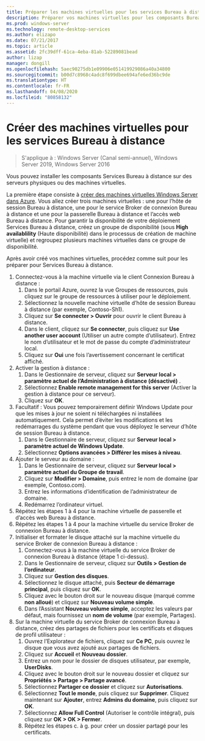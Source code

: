 ```yaml
---
title: Préparer les machines virtuelles pour les services Bureau à distance
description: Préparer vos machines virtuelles pour les composants Bureau à distance
ms.prod: windows-server
ms.technology: remote-desktop-services
ms.author: elizapo
ms.date: 07/21/2017
ms.topic: article
ms.assetid: 2fc39dff-61ca-4eba-81ab-52289081bead
author: lizap
manager: dongill
ms.openlocfilehash: 5aec90275db1e09906e051419929086a40a34800
ms.sourcegitcommit: b00d7c8968c4adc8f699dbee694afe6ed36bc9de
ms.translationtype: HT
ms.contentlocale: fr-FR
ms.lasthandoff: 04/08/2020
ms.locfileid: "80858132"
---
```

# <a name="create-virtual-machines-for-remote-desktop"></a>Créer des machines virtuelles pour les services Bureau à distance

>S'applique à : Windows Server (Canal semi-annuel), Windows Server 2019, Windows Server 2016

Vous pouvez installer les composants Services Bureau à distance sur des serveurs physiques ou des machines virtuelles. 

La première étape consiste à [créer des machines virtuelles Windows Server dans Azure](/azure/virtual-machines/windows/quick-create-portal). Vous allez créer trois machines virtuelles : une pour l’hôte de session Bureau à distance, une pour le service Broker de connexion Bureau à distance et une pour la passerelle Bureau à distance et l’accès web Bureau à distance. Pour garantir la disponibilité de votre déploiement Services Bureau à distance, créez un groupe de disponibilité (sous **High availablility** (Haute disponibilité) dans le processus de création de machine virtuelle) et regroupez plusieurs machines virtuelles dans ce groupe de disponibilité.
 
Après avoir créé vos machines virtuelles, procédez comme suit pour les préparer pour Services Bureau à distance.

1.  Connectez-vous à la machine virtuelle via le client Connexion Bureau à distance :  
    1.  Dans le portail Azure, ouvrez la vue Groupes de ressources, puis cliquez sur le groupe de ressources à utiliser pour le déploiement.  
    2.  Sélectionnez la nouvelle machine virtuelle d’hôte de session Bureau à distance (par exemple, Contoso-Sh1).  
    3.  Cliquez sur **Se connecter > Ouvrir** pour ouvrir le client Bureau à distance.  
    4.  Dans le client, cliquez sur **Se connecter**, puis cliquez sur **Use another user account** (Utiliser un autre compte d’utilisateur). Entrez le nom d’utilisateur et le mot de passe du compte d’administrateur local.  
    5.  Cliquez sur **Oui** une fois l’avertissement concernant le certificat affiché.  
2.  Activer la gestion à distance :  
    1.  Dans le Gestionnaire de serveur, cliquez sur **Serveur local > paramètre actuel de l’Administration à distance (désactivé)** .  
    2.  Sélectionnez **Enable remote management for this server** (Activer la gestion à distance pour ce serveur).  
    3.  Cliquez sur **OK**.  
3.  Facultatif : Vous pouvez temporairement définir Windows Update pour que les mises à jour ne soient ni téléchargées ni installées automatiquement. Cela permet d’éviter les modifications et les redémarrages du système pendant que vous déployez le serveur d’hôte de session Bureau à distance.  
    1.  Dans le Gestionnaire de serveur, cliquez sur **Serveur local > paramètre actuel de Windows Update**.  
    2.  Sélectionnez **Options avancées > Différer les mises à niveau**.   
4.  Ajouter le serveur au domaine :  
    1.  Dans le Gestionnaire de serveur, cliquez sur **Serveur local > paramètre actuel du Groupe de travail**.  
    2.  Cliquez sur **Modifier > Domaine**, puis entrez le nom de domaine (par exemple, Contoso.com).  
    3.  Entrez les informations d’identification de l’administrateur de domaine.  
    4.  Redémarrez l’ordinateur virtuel.  
5.  Répétez les étapes 1 à 4 pour la machine virtuelle de passerelle et d’accès web Bureau à distance.  
6.  Répétez les étapes 1 à 4 pour la machine virtuelle du service Broker de connexion Bureau à distance.  
7.  Initialiser et formater le disque attaché sur la machine virtuelle du service Broker de connexion Bureau à distance :  
    1.  Connectez-vous à la machine virtuelle du service Broker de connexion Bureau à distance (étape 1 ci-dessus).  
    2.  Dans le Gestionnaire de serveur, cliquez sur **Outils > Gestion de l’ordinateur**.  
    3.  Cliquez sur **Gestion des disques**.  
    4.  Sélectionnez le disque attaché, puis **Secteur de démarrage principal**, puis cliquez sur **OK**.  
    5.  Cliquez avec le bouton droit sur le nouveau disque (marqué comme **non alloué**) et cliquez sur **Nouveau volume simple**.  
    6.  Dans l’Assistant **Nouveau volume simple**, acceptez les valeurs par défaut, mais fournissez un **nom de volume** (par exemple, Partages).  
8.  Sur la machine virtuelle du service Broker de connexion Bureau à distance, créez des partages de fichiers pour les certificats et disques de profil utilisateur :   
    1.  Ouvrez l’Explorateur de fichiers, cliquez sur **Ce PC**, puis ouvrez le disque que vous avez ajouté aux partages de fichiers.  
    2.  Cliquez sur **Accueil** et **Nouveau dossier**.  
    3.  Entrez un nom pour le dossier de disques utilisateur, par exemple, **UserDisks**.  
    4.  Cliquez avec le bouton droit sur le nouveau dossier et cliquez sur **Propriétés > Partage > Partage avancé**.  
    5.  Sélectionnez **Partager ce dossier** et cliquez sur **Autorisations**.  
    6.  Sélectionnez **Tout le monde**, puis cliquez sur **Supprimer**. Cliquez maintenant sur **Ajouter**, entrez **Admins du domaine**, puis cliquez sur **OK**.  
    7.  Sélectionnez **Allow Full Control** (Autoriser le contrôle intégral), puis cliquez sur **OK > OK > Fermer**.  
    8.  Répétez les étapes c. à g. pour créer un dossier partagé pour les certificats.   


